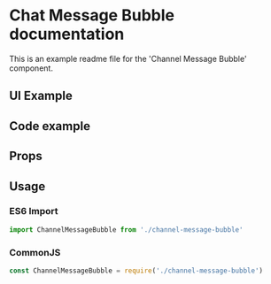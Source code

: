 # Chat Message Bubble documentation

This is an example readme file for the 'Channel Message Bubble' component.

## UI Example

<!-- STORY -->

## Code example

<!-- SOURCE -->

## Props

<!-- PROPS -->

## Usage

### ES6 Import
```js
import ChannelMessageBubble from './channel-message-bubble'
```

### CommonJS

```js
const ChannelMessageBubble = require('./channel-message-bubble')
